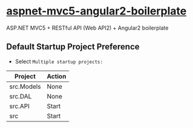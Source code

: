 # [aspnet-mvc5-angular2-boilerplate](https://github.com/choi4450/aspnet-mvc5-angular2-boilerplate)

ASP.NET MVC5 + RESTful API (Web API2) + Angular2 boilerplate

## Default Startup Project Preference

- Select `Multiple startup projects: `

| Project | Action |
| --- | --- |
| src.Models | None |
| src.DAL | None |
| src.API | Start |
| src | Start |
